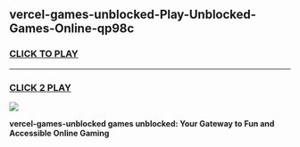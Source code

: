 
## vercel-games-unblocked-Play-Unblocked-Games-Online-qp98c
<h3>
<a href="https://premium76.site?title=vercel-games-unblocked&ref=25A">CLICK TO PLAY</a></h3>
<hr>

<h3>
<a href="https://premium76.site?title=vercel-games-unblocked&ref=25A">CLICK 2 PLAY</a>
  
</h3>

<a href="https://premium76.site?title=vercel-games-unblocked&ref=25A"><img src="https://clearcache.store/games.png"></a>


**vercel-games-unblocked games unblocked: Your Gateway to Fun and Accessible Online Gaming**
